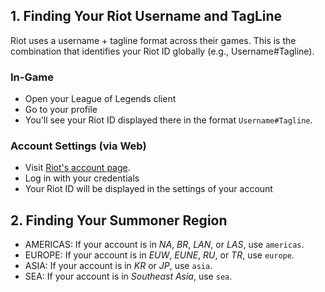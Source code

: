 ## 1. Finding Your Riot Username and TagLine

Riot uses a username + tagline format across their games. This is the combination that identifies your Riot ID globally (e.g., Username#Tagline).

### In-Game
- Open your League of Legends client
- Go to your profile
- You’ll see your Riot ID displayed there in the format `Username#Tagline`.

### Account Settings (via Web)
- Visit [Riot's account page](https://account.riotgames.com/).
- Log in with your credentials
- Your Riot ID will be displayed in the settings of your account


## 2. Finding Your Summoner Region
- AMERICAS: If your account is in *NA*, *BR*, *LAN*, or *LAS*, use `americas`.
- EUROPE: If your account is in *EUW*, *EUNE*, *RU*, or *TR*, use `europe`.
- ASIA: If your account is in *KR* or *JP*, use `asia`.
- SEA: If your account is in *Southeast Asia*, use `sea`.